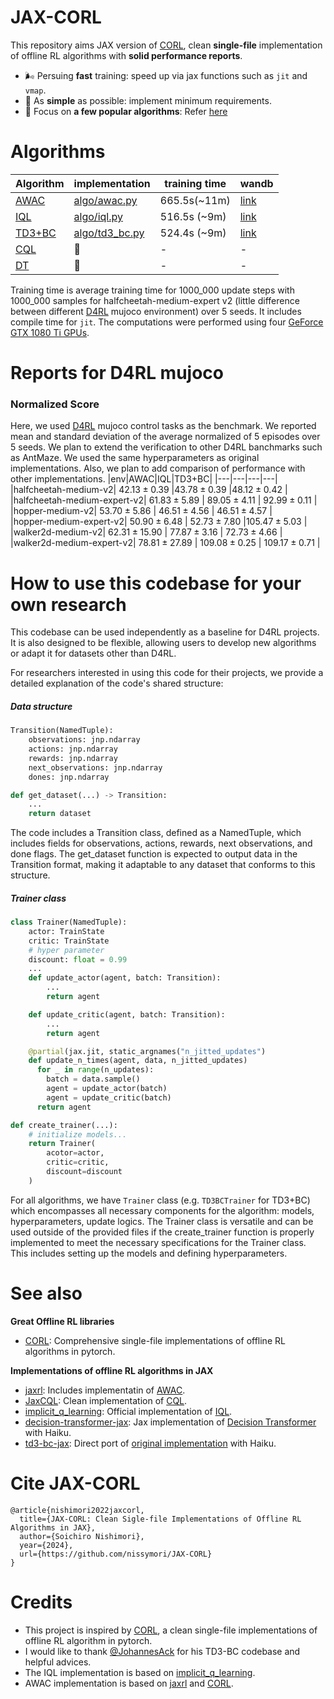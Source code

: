 # JAX-CORL
This repository aims JAX version of [CORL](https://github.com/tinkoff-ai/CORL), clean **single-file** implementation of offline RL algorithms with **solid performance reports**.
- 🌬️ Persuing **fast** training: speed up via jax functions such as `jit` and `vmap`.
- 🔪 As **simple** as possible: implement minimum requirements.
- 💠 Focus on **a few popular algorithms**: Refer [here](https://github.com/nissymori/JAX-CORL/blob/main/README.md#algorithms)

# Algorithms
|Algorithm|implementation|training time| wandb |
|---|---|---|---|
|[AWAC](https://arxiv.org/abs/2006.09359)| [algo/awac.py](https://github.com/nissymori/JAX-CORL/blob/main/algo/awac.py) |665.5s(~11m)| [link](https://api.wandb.ai/links/nissymori/2i66gkvj) |
|[IQL](https://arxiv.org/abs/2110.06169)|  [algo/iql.py](https://github.com/nissymori/JAX-CORL/blob/main/algo/iql.py)   |516.5s (~9m)| [link](https://api.wandb.ai/links/nissymori/iqo688bi) |
|[TD3+BC](https://arxiv.org/pdf/2106.06860)| [algo/td3_bc.py](https://github.com/nissymori/JAX-CORL/blob/main/algo/td3bc.py)  |524.4s (~9m)| [link](https://api.wandb.ai/links/nissymori/h21py327) |
|[CQL](https://arxiv.org/abs/2006.04779)| 🚧   |-|-|
|[DT](https://arxiv.org/abs/2106.01345) | 🚧  |-|-|

Training time is average training time for 1000_000 update steps with 1000_000 samples for halfcheetah-medium-expert v2 (little difference between different [D4RL](https://arxiv.org/abs/2004.07219) mujoco environment) over 5 seeds. It includes compile time for `jit`. The computations were performed using four [GeForce GTX 1080 Ti GPUs](https://versus.com/en/inno3d-ichill-geforce-gtx-1080-ti-x4).

# Reports for D4RL mujoco

### Normalized Score
Here, we used [D4RL](https://arxiv.org/abs/2004.07219) mujoco control tasks as the benchmark. We reported mean and standard deviation of the average normalized of 5 episodes over 5 seeds.
We plan to extend the verification to other D4RL banchmarks such as AntMaze. We used the same hyperparameters as original implementations.
Also, we plan to add comparison of performance with other implementations.
|env|AWAC|IQL|TD3+BC|
|---|---|---|---|
|halfcheetah-medium-v2| $42.13\pm0.39$ |$43.78\pm0.39$   |$48.12\pm0.42$   |   
|halfcheetah-medium-expert-v2| $61.83\pm 5.89$ | $89.05\pm4.11$ | $92.99\pm 0.11$  |   
|hopper-medium-v2| $53.70\pm5.86$  | $46.51\pm4.56$  | $46.51\pm4.57$  |   
|hopper-medium-expert-v2| $50.90\pm6.48$  | $52.73\pm7.80$  |$105.47\pm5.03$   |   
|walker2d-medium-v2| $62.31\pm15.90$ | $77.87\pm3.16$  |  $72.73\pm4.66$ |   
|walker2d-medium-expert-v2| $78.81\pm27.89$  | $109.08\pm0.25$  | $109.17\pm0.71$  |   

# How to use this codebase for your own research
This codebase can be used independently as a baseline for D4RL projects. It is also designed to be flexible, allowing users to develop new algorithms or adapt it for datasets other than D4RL.

For researchers interested in using this code for their projects, we provide a detailed explanation of the code's shared structure:
##### Data structure

```py
Transition(NamedTuple):
    observations: jnp.ndarray
    actions: jnp.ndarray
    rewards: jnp.ndarray
    next_observations: jnp.ndarray
    dones: jnp.ndarray

def get_dataset(...) -> Transition:
    ...
    return dataset
```
The code includes a Transition class, defined as a NamedTuple, which includes fields for observations, actions, rewards, next observations, and done flags. The get_dataset function is expected to output data in the Transition format, making it adaptable to any dataset that conforms to this structure.

##### Trainer class
```py
class Trainer(NamedTuple):
    actor: TrainState
    critic: TrainState
    # hyper parameter
    discount: float = 0.99
    ...
    def update_actor(agent, batch: Transition):
        ...
        return agent

    def update_critic(agent, batch: Transition):
        ...
        return agent

    @partial(jax.jit, static_argnames("n_jitted_updates")
    def update_n_times(agent, data, n_jitted_updates)
      for _ in range(n_updates):
        batch = data.sample()
        agent = update_actor(batch)
        agent = update_critic(batch)
      return agent

def create_trainer(...):
    # initialize models...
    return Trainer(
        acotor=actor,
        critic=critic,
        discount=discount
    )
```
For all algorithms, we have `Trainer` class (e.g. `TD3BCTrainer` for TD3+BC) which encompasses all necessary components for the algorithm: models, hyperparameters, update logics. The Trainer class is versatile and can be used outside of the provided files if the create_trainer function is properly implemented to meet the necessary specifications for the Trainer class. This includes setting up the models and defining hyperparameters.

# See also
**Great Offline RL libraries**
- [CORL](https://github.com/tinkoff-ai/CORL): Comprehensive single-file implementations of offline RL algorithms in pytorch.

**Implementations of offline RL algorithms in JAX**
- [jaxrl](https://github.com/ikostrikov/jaxrl): Includes implementatin of [AWAC](https://arxiv.org/abs/2006.09359).
- [JaxCQL](https://github.com/young-geng/JaxCQL): Clean implementation of [CQL](https://arxiv.org/abs/2006.04779).
- [implicit_q_learning](https://github.com/ikostrikov/implicit_q_learning): Official implementation of [IQL](https://arxiv.org/abs/2110.06169).
- [decision-transformer-jax](https://github.com/yun-kwak/decision-transformer-jax): Jax implementation of [Decision Transformer](https://arxiv.org/abs/2106.01345) with Haiku.
- [td3-bc-jax](https://github.com/ethanluoyc/td3_bc_jax): Direct port of [original implementation](https://github.com/sfujim/TD3_BC) with Haiku.


# Cite JAX-CORL
```
@article{nishimori2022jaxcorl,
  title={JAX-CORL: Clean Sigle-file Implementations of Offline RL Algorithms in JAX},
  author={Soichiro Nishimori},
  year={2024},
  url={https://github.com/nissymori/JAX-CORL}
}
```

# Credits
- This project is inspired by [CORL](https://github.com/tinkoff-ai/CORL), a clean single-file implementations of offline RL algorithm in pytorch.
- I would like to thank [@JohannesAck](https://github.com/johannesack) for his TD3-BC codebase and helpful advices.
- The IQL implementation is based on [implicit_q_learning](https://github.com/ikostrikov/implicit_q_learning).
- AWAC implementation is based on [jaxrl](https://github.com/ikostrikov/jaxrl) and [CORL](https://github.com/tinkoff-ai/CORL).

